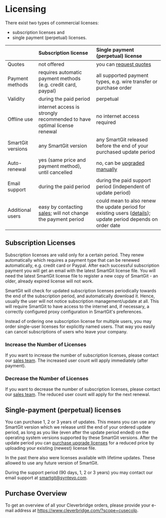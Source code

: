 # Licensing

There exist two types of commercial licenses:
- subscription licenses and
- single payment (perpetual) licenses.

| |Subscription license | Single payment (perpetual) license|
|-|:--------------------|:----------------------------------|
|Quotes            | not offered                                                  | you can [request quotes](https://www.syntevo.com/smartgit/purchase/#single-payment)|
|Payment methods   | requires automatic payment methods (e.g. credit card, paypal)| all supported payment types, e.g. wire transfer or purchase order |
|Validity          | during the paid period                                       | perpetual |
|Offline use       | internet access is strongly recommended to have optimal license renewal | no internet access required |
|SmartGit versions | any SmartGit version                                         | any SmartGit released before the end of your purchased update period |
|Auto-renewal      | yes (same price and payment method), until cancelled | no, can be [upgraded manually](https://www.syntevo.com/smartgit/purchase/#upgrade)|
|Email support     | during the paid period                               | during the paid support period (independent of update period) |
|Additional users  | easy by contacting [sales](mailto:sales@syntevo.com); will not change the payment period | could mean to also renew the update period for existing users ([details](Purchase-Upgrades.md)); update period depends on order date|


## Subscription Licenses

Subscription licenses are valid only for a certain period.
They renew automatically which requires a payment type that can be renewed automatically, e.g. credit card or Paypal.
After each successful subscription payment you will get an email with the latest SmartGit license file.
You will need the latest SmartGit license file to register a new copy of SmartGit - an older, already expired license will not work.

SmartGit will check for updated subscription licenses periodically towards the end of the subscription period, and automatically download it.
Hence, usually the user will not notice subscription management/update at all.
This will require SmartGit to have access to the internet and, if necessary, a correctly configured proxy configuration in SmartGit's preferences.

Instead of ordering one subscription license for multiple users, you may order single-user licenses for explicitly named users.
That way you easily can cancel subscriptions of users who leave your company.


### Increase the Number of Licenses

If you want to increase the number of subscription licenses, please contact our [sales team](mailto:sales@syntevo.com).
The increased user count will apply immediately (after payment).


### Decrease the Number of Licenses

If you want to decrease the number of subscription licenses, please contact our [sales team](mailto:sales@syntevo.com).
The reduced user count will apply for the next renewal.


## Single-payment (perpetual) licenses
You can purchase 1, 2 or 3 years of updates.
This means you can use any SmartGit version which we release until the end of your ordered update period, as long as you like (even after the update period ended) on the operating system versions supported by these SmartGit versions.
After the update period you can [purchase upgrade licenses](https://www.syntevo.com/smartgit/purchase/#upgrade) for a reduced price by uploading your existing (newest) license file.

In the past there also were licenses available with lifetime updates.
These allowed to use any future version of SmartGit.

During the support period (90 days, 1, 2 or 3 years) you may contact our email support at [smartgit@syntevo.com](mailto:smartgit@syntevo.com).


## Purchase Overview

To get an overview of all your Cleverbridge orders, please provide your
e-mail address at <https://www.cleverbridge.com/?scope=cusecolp>.
